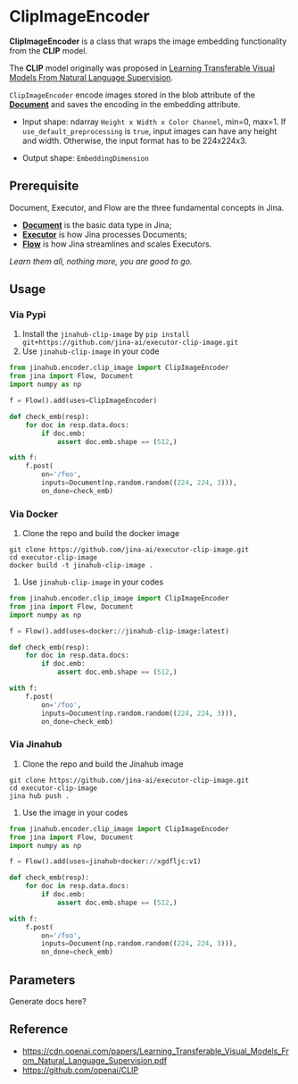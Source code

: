 # ClipImageEncoder

 **ClipImageEncoder** is a class that wraps the image embedding functionality from the **CLIP** model.

The **CLIP** model originally was proposed in [Learning Transferable Visual Models From Natural Language Supervision](https://cdn.openai.com/papers/Learning_Transferable_Visual_Models_From_Natural_Language_Supervision.pdf).

`ClipImageEncoder` encode images stored in the blob attribute of the [**Document**](https://github.com/jina-ai/jina/blob/master/.github/2.0/cookbooks/Document.md) and saves the encoding in the embedding attribute.

- Input shape: ndarray `Height x Width x Color Channel`, min=0, max=1. If `use_default_preprocessing` is `true`, input images can have any height and width. Otherwise, the input format has to be 224x224x3.

- Output shape: `EmbeddingDimension`

## Prerequisite

Document, Executor, and Flow are the three fundamental concepts in Jina.

- [**Document**](https://github.com/jina-ai/jina/blob/master/.github/2.0/cookbooks/Document.md) is the basic data type in Jina;
- [**Executor**](https://github.com/jina-ai/jina/blob/master/.github/2.0/cookbooks/Executor.md) is how Jina processes Documents;
- [**Flow**](https://github.com/jina-ai/jina/blob/master/.github/2.0/cookbooks/Flow.md) is how Jina streamlines and scales Executors.

*Learn them all, nothing more, you are good to go.*


## Usage

### Via Pypi

1. Install the `jinahub-clip-image` by `pip install git+https://github.com/jina-ai/executor-clip-image.git`
2. Use `jinahub-clip-image` in your code

```python
from jinahub.encoder.clip_image import ClipImageEncoder
from jina import Flow, Document
import numpy as np

f = Flow().add(uses=ClipImageEncoder)

def check_emb(resp):
    for doc in resp.data.docs:
        if doc.emb:
            assert doc.emb.shape == (512,)

with f:
	f.post(
	    on='/foo', 
	    inputs=Document(np.random.random((224, 224, 3))), 
	    on_done=check_emb)
```



### Via Docker

1. Clone the repo and build the docker image

```shell
git clone https://github.com/jina-ai/executor-clip-image.git
cd executor-clip-image
docker build -t jinahub-clip-image .
```

1. Use `jinahub-clip-image` in your codes

```python
from jinahub.encoder.clip_image import ClipImageEncoder
from jina import Flow, Document
import numpy as np

f = Flow().add(uses=docker://jinahub-clip-image:latest)

def check_emb(resp):
    for doc in resp.data.docs:
        if doc.emb:
            assert doc.emb.shape == (512,)

with f:
	f.post(
	    on='/foo', 
	    inputs=Document(np.random.random((224, 224, 3))), 
	    on_done=check_emb)
```

### Via Jinahub

1. Clone the repo and build the Jinahub image
```shell
git clone https://github.com/jina-ai/executor-clip-image.git
cd executor-clip-image
jina hub push .
```

1. Use the image in your codes

```python
from jinahub.encoder.clip_image import ClipImageEncoder
from jina import Flow, Document
import numpy as np

f = Flow().add(uses=jinahub+docker://xgdfljc:v1)

def check_emb(resp):
    for doc in resp.data.docs:
        if doc.emb:
            assert doc.emb.shape == (512,)

with f:
	f.post(
	    on='/foo', 
	    inputs=Document(np.random.random((224, 224, 3))), 
	    on_done=check_emb)
```

## Parameters

Generate docs here?

## Reference
- https://cdn.openai.com/papers/Learning_Transferable_Visual_Models_From_Natural_Language_Supervision.pdf
- https://github.com/openai/CLIP

